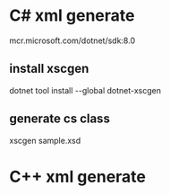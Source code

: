 # C# xml generate
mcr.microsoft.com/dotnet/sdk:8.0

## install xscgen
dotnet tool install --global dotnet-xscgen

## generate cs class
xscgen sample.xsd

# C++ xml generate



